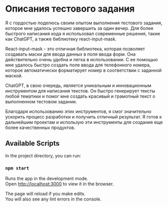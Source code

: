 # Описания тестового задания

Я с гордостью поделюсь своим опытом выполнения тестового задания, которое мне удалось успешно завершить за один вечер. Для более быстрого написания кода я использовал современные решения, такие как ChatGPT, а также библиотеку react-input-mask.

React-input-mask - это отличная библиотека, которая позволяет создавать маски для ввода данных в поля ввода форм. Она действительно очень удобна и легка в использовании. С ее помощью мне удалось быстро создать поле ввода для телефонного номера, которое автоматически форматирует номер в соответствии с заданной маской.

ChatGPT, в свою очередь, является уникальным и инновационным инструментом для написания текстов. Он быстро генерирует тексты любой тематики и помог мне создать красивый и грамотный текст о выполненном тестовом задании.

Благодаря использованию этих инструментов, я смог значительно ускорить процесс разработки и получить отличный результат. Я готов к дальнейшим проектам и использую эти инструменты для создания еще более качественных продуктов.

## Available Scripts

In the project directory, you can run:

### `npm start`

Runs the app in the development mode.\
Open [http://localhost:3000](http://localhost:3000) to view it in the browser.

The page will reload if you make edits.\
You will also see any lint errors in the console.


